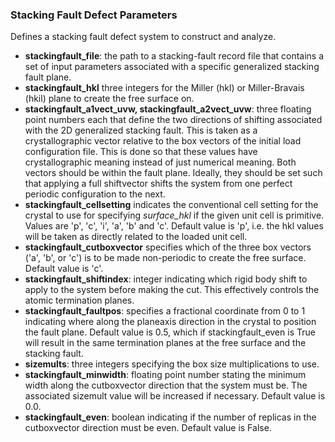### Stacking Fault Defect Parameters

Defines a stacking fault defect system to construct and analyze.

- __stackingfault_file__: the path to a stacking-fault record file that contains a set of input parameters associated with a specific generalized stacking fault plane.
- __stackingfault_hkl__ three integers for the Miller (hkl) or Miller-Bravais (hkil) plane to create the free surface on.
- __stackingfault_a1vect_uvw, stackingfault_a2vect_uvw__: three floating point numbers each that define the two directions of shifting associated with the 2D generalized stacking fault. This is taken as a crystallographic vector relative to the box vectors of the initial load configuration file. This is done so that these values have crystallographic meaning instead of just numerical meaning. Both vectors should be within the fault plane. Ideally, they should be set such that applying a full shiftvector shifts the system from one perfect periodic configuration to the next.
- __stackingfault_cellsetting__ indicates the conventional cell setting for the crystal to use for specifying *surface_hkl* if the given unit cell is primitive.  Values are 'p', 'c', 'i', 'a', 'b' and 'c'.  Default value is 'p', i.e. the hkl values will be taken as directly related to the loaded unit cell.
- __stackingfault_cutboxvector__ specifies which of the three box vectors ('a', 'b', or 'c') is to be made non-periodic to create the free surface.  Default value is 'c'.
- __stackingfault_shiftindex__: integer indicating which rigid body shift to apply to the system before making the cut.  This effectively controls the atomic termination planes.
- __stackingfault_faultpos__: specifies a fractional coordinate from 0 to 1 indicating where along the planeaxis direction in the crystal to position the fault plane.  Default value is 0.5, which if stackingfault_even is True will result in the same termination planes at the free surface and the stacking fault.
- __sizemults__: three integers specifying the box size multiplications to use.
- __stackingfault_minwidth__: floating point number stating the minimum width along the cutboxvector direction that the system must be.  The associated sizemult value will be increased if necessary.  Default value is 0.0.
- __stackingfault_even__: boolean indicating if the number of replicas in the cutboxvector direction must be even.  Default value is False.
